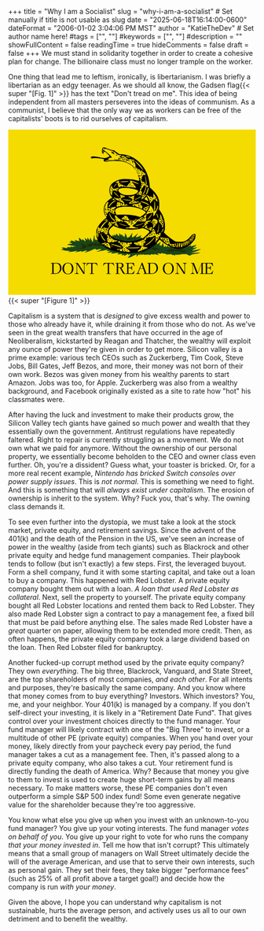 +++
title = "Why I am a Socialist"
slug = "why-i-am-a-socialist" # Set manually if title is not usable as slug
date = "2025-06-18T16:14:00-0600"
dateFormat = "2006-01-02 3:04:06 PM MST"
author = "KatieTheDev" # Set author name here!
#tags = ["", ""]
#keywords = ["", ""]
#description = ""
showFullContent = false
readingTime = true
hideComments = false
draft = false
+++
We must stand in solidarity together in order to create a cohesive plan for change. The billionaire class must no longer trample on the worker.

One thing that lead me to leftism, ironically, is libertarianism. I was briefly a libertarian as an edgy teenager. As we should all know, the Gadsen flag{{< super "[Fig. 1]" >}} has the text "Don't tread on me". This idea of being independent from all masters perseveres into the ideas of communism. As a communist, I believe that the only way we as workers can be free of the capitalists' boots is to rid ourselves of capitalism. 

![Gadsen Flag](Gadsden-Flag.png) 
{{< super "[Figure 1]" >}} 

Capitalism is a system that is *designed* to give excess wealth and power to those who already have it, while draining it from those who do not. As we've seen in the great wealth transfers that have occurred in the age of Neoliberalism, kickstarted by Reagan and Thatcher, the wealthy will exploit any ounce of power they're given in order to get more. Silicon valley is a prime example: various tech CEOs such as Zuckerberg, Tim Cook, Steve Jobs, Bill Gates, Jeff Bezos, and more, their money was not born of their own work. Bezos was given money from his wealthy parents to start Amazon. Jobs was too, for Apple. Zuckerberg was also from a wealthy background, and Facebook originally existed as a site to rate how "hot" his classmates were.

After having the luck and investment to make their products grow, the Silicon Valley tech giants have gained so much power and wealth that they essentially own the government. Antitrust regulations have repeatedly faltered. Right to repair is currently struggling as a movement. We do not own what we paid for anymore. Without the ownership of our personal property, we essentially become beholden to the CEO and owner class even further. Oh, you're a dissident? Guess what, your toaster is bricked. Or, for a more real recent example, *Nintendo has bricked Switch consoles over power supply issues*. This is *not normal*. This is something we need to fight. And this is something that will *always exist under capitalism*. The erosion of ownership is inherit to the system. Why? Fuck you, that's why. The owning class demands it.

To see even further into the dystopia, we must take a look at the stock market, private equity, and retirement savings. Since the advent of the 401(k) and the death of the Pension in the US, we've seen an increase of power in the wealthy (aside from tech giants) such as Blackrock and other private equity and hedge fund management companies. Their playbook tends to follow (but isn't exactly) a few steps. First, the leveraged buyout. Form a shell company, fund it with some starting capital, and take out a loan to buy a company. This happened with Red Lobster. A private equity company bought them out with a loan. *A loan that used Red Lobster as collateral*. Next, sell the property to yourself. The private equity company bought all Red Lobster locations and rented them back to Red Lobster. They also made Red Lobster sign a contract to pay a management fee, a fixed bill that must be paid before anything else. The sales made Red Lobster have a *great* quarter on paper, allowing them to be extended more credit. Then, as often happens, the private equity company took a large dividend based on the loan. Then Red Lobster filed for bankruptcy. 

Another fucked-up corrupt method used by the private equity company? They own *everything*. The big three, Blackrock, Vanguard, and State Street, are the top shareholders of most companies, *and each other*. For all intents and purposes, they're basically the same company. And you know where that money comes from to buy everything? Investors. Which investors? You, me, and your neighbor. Your 401(k) is managed by a company. If you don't self-direct your investing, it is likely in a "Retirement Date Fund". That gives control over your investment choices directly to the fund manager. Your fund manager will likely contract with one of the "Big Three" to invest, or a multitude of other PE (private equity) companies. When you hand over your money, likely directly from your paycheck every pay period, the fund manager takes a cut as a management fee. Then, it's passed along to a private equity company, who also takes a cut. Your retirement fund is directly funding the death of America. Why? Because that money you give to them to invest is used to create huge short-term gains by all means necessary. To make matters worse, these PE companies don't even outperform a simple S&P 500 index fund! Some even generate negative value for the shareholder because they're too aggressive.

You know what else you give up when you invest with an unknown-to-you fund manager? You give up your voting interests. The fund manager *votes on behalf of you*. You give up your right to vote for who runs the company *that your money invested in*. Tell me how that isn't corrupt? This ultimately means that a small group of managers on Wall Street ultimately decide the will of the average American, and use that to serve their own interests, such as personal gain. They set their fees, they take bigger "performance fees" (such as 25% of all profit above a target goal!) and decide how the company is run *with your money*.

Given the above, I hope you can understand why capitalism is not sustainable, hurts the average person, and actively uses us all to our own detriment and to benefit the wealthy.
